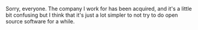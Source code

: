 Sorry, everyone. The company I work for has been acquired, and
it's a little bit confusing but I think that it's just a lot simpler
to not try to do open source software for a while.

